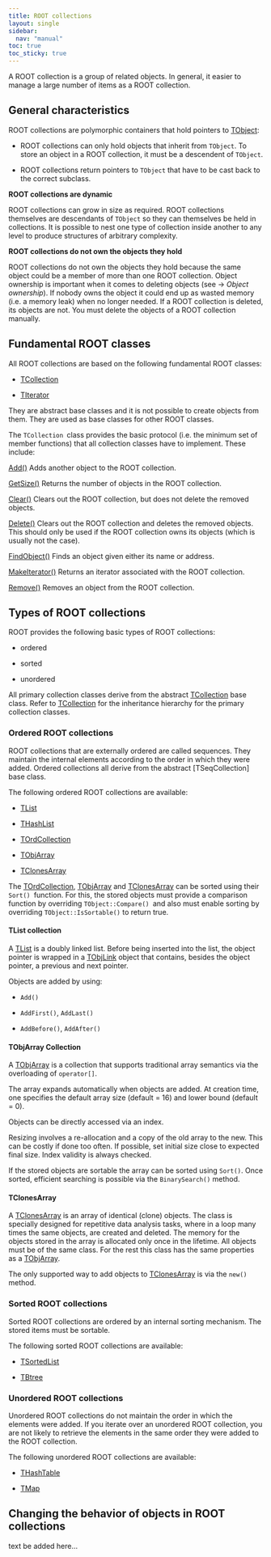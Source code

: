 ```yaml
---
title: ROOT collections
layout: single
sidebar:
  nav: "manual"
toc: true
toc_sticky: true
---
```



A ROOT collection is a group of related objects. In general, it easier to manage a large number of items as a ROOT collection.

## General characteristics

ROOT collections are polymorphic containers that hold pointers to [TObject](https://root.cern/doc/master/classTObject.html):

-   ROOT collections can only hold objects that inherit from `TObject`.
   To store an object in a ROOT collection, it must be a descendent of `TObject`.

-   ROOT collections return pointers to `TObject` that have to be cast back to the correct subclass.

**ROOT collections are dynamic**

ROOT collections can grow in size as required. ROOT collections themselves are descendants of `TObject` so they can themselves be held in collections. It is possible to nest one type of collection inside another to any level to produce structures of arbitrary complexity.

**ROOT collections do not own the objects they hold**

ROOT collections do not own the objects they hold because the same object could be a member of more than one ROOT collection. Object ownership is important when it comes to deleting objects (see → *Object ownership*). If nobody owns the object it could end up as wasted memory (i.e. a memory leak) when no longer needed. If a ROOT collection is deleted, its objects are not. You must delete the objects of a ROOT collection manually.

## Fundamental ROOT classes

All ROOT collections are based on the following fundamental ROOT classes:

-   [TCollection](https://root.cern/doc/master/classTCollection.html)

-   [TIterator](https://root.cern/doc/master/classTIterator.html)

They are abstract base classes and it is not possible to create objects from them. They are used as base classes for other ROOT classes.

The `TCollection `class provides the basic protocol (i.e. the minimum set of member functions) that all collection classes have to implement. These include:

[Add()](https://root.cern/doc/master/classTCollection.html#ab3e434ef802177de135ab480ae932fe8)
Adds another object to the ROOT collection.

[GetSize()](https://root.cern/doc/master/classTCollection.html#af0ca154693eeb1e9d9a0ff3a8d43e466)
Returns the number of objects in the ROOT collection.

[Clear()](https://root.cern/doc/master/classTCollection.html#a6ca7fcb184cd27b4467737b1fb407f39)
Clears out the ROOT collection, but does not delete the removed objects.

[Delete()](https://root.cern/doc/master/classTCollection.html#a9f4c9aac590630d208a69585a00048f9)
Clears out the ROOT collection and deletes the removed objects. This should only be used if the ROOT collection owns its objects (which is usually not the case).

[FindObject()](https://root.cern/doc/master/classTCollection.html#a183913b7766d7f8a4e87d55e64a538d5)
Finds an object given either its name or address.

[MakeIterator()](https://root.cern/doc/master/classTCollection.html#a1a2b122d40c8248317773351979b1cd8)
Returns an iterator associated with the ROOT collection.

[Remove()](https://root.cern/doc/master/classTCollection.html#abc692cd675c668e8a1e491d36b181f05)
Removes an object from the ROOT collection.

## Types of ROOT collections

ROOT provides the following basic types of ROOT collections:

-   ordered

-   sorted

-   unordered

All primary collection classes derive from the abstract [TCollection](https://root.cern/doc/master/classTCollection.html) base class.
Refer to [TCollection](https://root.cern/doc/master/classTCollection.html) for the inheritance hierarchy for the primary collection classes.

### Ordered ROOT collections

ROOT collections that are externally ordered are called sequences. They maintain the internal elements according to the order in which they were added. Ordered collections all derive from the abstract [TSeqCollection] base class.

The following ordered ROOT collections are available:

-   [TList](https://root.cern/doc/master/classTList.html)

-   [THashList](https://root.cern/doc/master/classTHashList.html)

-   [TOrdCollection](https://root.cern/doc/master/classTOrdCollection.html)

-   [TObjArray](https://root.cern/doc/master/classTObjArray.html)

-   [TClonesArray](https://root.cern/doc/master/classTClonesArray.html)

The [TOrdCollection](https://root.cern/doc/master/classTOrdCollection.html), [TObjArray](https://root.cern/doc/master/classTObjArray.html) and [TClonesArray](https://root.cern/doc/master/classTClonesArray.html) can be sorted using their `Sort() `function. For this, the stored objects must provide a comparison function by overriding `TObject::Compare() `and also must enable sorting by overriding `TObject::IsSortable()` to return true.

#### TList collection

A [TList](https://root.cern/doc/master/classTList.html) is a doubly linked list.
Before being inserted into the list, the object pointer is wrapped in a [TObjLink](https://root.cern/doc/master/classTObjLink.html) object that contains, besides the object pointer, a previous and next pointer.

Objects are added by using:

-   `Add()`

-   `AddFirst()`, `AddLast()`

-   `AddBefore()`, `AddAfter()`

#### TObjArray Collection

A [TObjArray](https://root.cern/doc/master/classTObjArray.html) is a collection that supports traditional array semantics via the overloading of `operator[]`.

The array expands automatically when objects are added. At creation time, one specifies the default array size (default = 16) and lower bound (default = 0).

Objects can be directly accessed via an index.

Resizing involves a re-allocation and a copy of the old array to the new. This can be costly if done too often. If possible, set initial size close to expected final size. Index validity is always checked.

If the stored objects are sortable the array can be sorted using `Sort()`. Once sorted, efficient searching is possible via the `BinarySearch()` method.

#### TClonesArray

A [TClonesArray](https://root.cern/doc/master/classTClonesArray.html) is an array of identical (clone) objects. The class is specially designed for repetitive data analysis tasks, where in a loop many times the same objects, are created and deleted.
The memory for the objects stored in the array is allocated only once in the lifetime. All objects must be of the same class. For the rest this class has the same properties as a [TObjArray](https://root.cern/doc/master/classTObjArray.html).

The only supported way to add objects to [TClonesArray](https://root.cern/doc/master/classTClonesArray.html) is via the `new()` method.

### Sorted ROOT collections

Sorted ROOT collections are ordered by an internal sorting mechanism. The stored items must be sortable.

The following sorted ROOT collections are available:

-   [TSortedList](https://root.cern/doc/master/classTSortedList.html)

-   [TBtree](https://root.cern/doc/master/classTBtree.html)

### Unordered ROOT collections

Unordered ROOT collections do not maintain the order in which the elements were added.
If you iterate over an unordered ROOT collection, you are not likely to retrieve the elements in the same order they were added to the ROOT collection.

The following unordered ROOT collections are available:

-   [THashTable](https://root.cern/doc/master/classTHashTable.html)

-   [TMap](https://root.cern/doc/master/classTMap.html)

## Changing the behavior of objects in ROOT collections

text be added here...